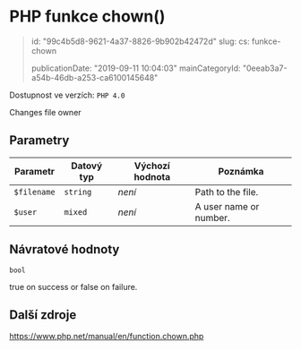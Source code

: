 PHP funkce chown()
==================

> id: "99c4b5d8-9621-4a37-8826-9b902b42472d"
> slug:
> 	cs: funkce-chown
>
> publicationDate: "2019-09-11 10:04:03"
> mainCategoryId: "0eeab3a7-a54b-46db-a253-ca6100145648"

Dostupnost ve verzích: `PHP 4.0`

Changes file owner


Parametry
--------------

| Parametr | Datový typ | Výchozí hodnota | Poznámka |
|-----|-----|-----|-----|
| `$filename` | `string` | *není* | Path to the file. |
| `$user` | `mixed` | *není* | A user name or number. |


Návratové hodnoty
----------------

`bool`

true on success or false on failure.

Další zdroje
------------

https://www.php.net/manual/en/function.chown.php
